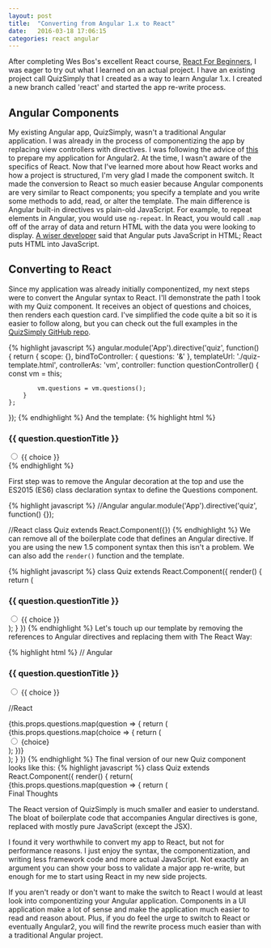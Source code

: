 ```yaml
---
layout: post
title:  "Converting from Angular 1.x to React"
date:   2016-03-18 17:06:15
categories: react angular
---
```

After completing Wes Bos's excellent React course, [React For Beginners](https://reactforbeginners.com),
I was eager to try out what I learned on an actual project. I have an existing project call QuizSimply that I created as a way to learn Angular 1.x. I created a new branch called 'react' and started the app re-write process.

## Angular Components
My existing Angular app, QuizSimply, wasn't a traditional Angular application. I was already in the process of componentizing the app by replacing view controllers with directives. I was following the advice of [this](http://teropa.info/blog/2015/10/18/refactoring-angular-apps-to-components.html) to prepare my application for Angular2. At the time, I wasn't aware of the specifics of React. Now that I've learned more about how React works and how a project is structured, I'm very glad I made the component switch. It made the conversion to React so much easier because Angular components are very similar to React components; you specify a template and you write some methods to add, read, or alter the template. The main difference is Angular built-in directives vs plain-old JavaScript. For example, to repeat elements in Angular, you would use `ng-repeat`. In React, you would call `.map` off of the array of data and return HTML with the data you were looking to display. [A wiser developer](https://medium.freecodecamp.com/angular-2-versus-react-there-will-be-blood-66595faafd51#.d1843wmek) said that Angular puts JavaScript in HTML; React puts HTML into JavaScript.

## Converting to React
Since my application was already initially componentized, my next steps were to convert the Angular syntax to React. I'll demonstrate the path I took with my Quiz component. It receives an object of questions and choices, then renders each question card. I've simplified the code quite a bit so it is easier to follow along, but you can check out the full examples in the [QuizSimply GitHub repo](https://github.com/wsbrunson/Simple-Javascript-Quiz).

{% highlight javascript %}
angular.module('App').directive('quiz', function() {
    return {
		scope: {},
		bindToController: {
			questions: '&'
		},
		templateUrl: './quiz-template.html',
		controllerAs: 'vm',
		controller: function questionController() {
    		const vm = this;

    		vm.questions = vm.questions();
	    }
	};


});
{% endhighlight %}
And the template:
{% highlight html %}
<div ng-repeat="question in vm.questions">
	<h3>{{ question.questionTitle }}</h3>
	<div ng-repeat="choice in question.choices">
	    <input type="radio">
	    <label>{{ choice }}</label>
	</div>
</div>
{% endhighlight %}

First step was to remove the Angular decoration at the top and use the ES2015 (ES6) class declaration syntax to define the Questions component.

{% highlight javascript %}
//Angular
angular.module('App').directive('quiz', function() {});

//React
class Quiz extends React.Component({})
{% endhighlight %}
We can remove all of the boilerplate code that defines an Angular directive. If you are using the new 1.5 component syntax then this isn't a problem. We can also add the `render()` function and the template.

{% highlight javascript %}
class Quiz extends React.Component({
	render() {
	    return (
	        <div ng-repeat="question in vm.questions">
	            <h3>{{ question.questionTitle }}</h3>
	            <div ng-repeat="choice in question.choices">
	                <input type="radio" />
	                <label>{{ choice }}</label>
	            </div>
            </div>
	    );
	}
})
{% endhighlight %}
Let's touch up our template by removing the references to Angular directives and replacing them with The React Way:

{% highlight html %}
// Angular
<div ng-repeat="question in vm.questions">
    <h3>{{ question.questionTitle }}</h3>
    <div ng-repeat="choice in question.choices">
        <input type="radio">
        <label>{{ choice }}</label>
    </div>
</div>

//React
<div className="question-container">
    {this.props.questions.map(question => {
        return (
            <div classNameName="question>
                <h3>{question.questionTitle}</h3>
                <Choices choices={question.choices} />
            </div>
        );
    }}
</div>
{% endhighlight %}
While converting our template to work in React, we've replaced the second `ng-repeat` directive with a new React component, Choices. Moving my app into React showed me a lot of places where I could break my code into even smaller components. Without the Choices component, we would have had to perform a second map of all the choices in the question object. Nesting ng-repeats is a little weird to see, but not necessarily an immediate code smell. Nesting loops, on the other hand, feels wrong right away. Our Choices component looks like this:
{% highlight javascript %}
class Choices extends React.Component({
    render() {
        return(
            <div className="choice-container">
            {this.props.questions.map(choice => {
                return (
                    <div className="choice">
                        <input type="radio" />
                        <label>{choice}</label>
                    </div>
                );
            })}
            </div>
        );
    }
})
{% endhighlight %}
The final version of our new Quiz component looks like this:
{% highlight javascript %}
class Quiz extends React.Component({
    render() {
        return(
            <div className="question-container">
            {this.props.questions.map(question => {
                return (
                    <div className="question>
                        <h3>{question.questionTitle}</h3>
                        <Choice choices={question.choices} />
                    </div>
                );
            })}
            </div>
        );
    }
})
{% endhighlight %}

## Final Thoughts
The React version of QuizSimply is much smaller and easier to understand. The bloat of boilerplate code that accompanies Angular directives is gone, replaced with mostly pure JavaScript (except the JSX).

I found it very worthwhile to convert my app to React, but not for performance reasons. I just enjoy the syntax, the componentization, and writing less framework code and more actual JavaScript. Not exactly an argument you can show your boss to validate a major app re-write, but enough for me to start using React in my new side projects.

If you aren't ready or don't want to make the switch to React I would at least look into componentizing your Angular application. Components in a UI application make a lot of sense and make the application much easier to read and reason about. Plus, if you do feel the urge to switch to React or eventually Angular2, you will find the rewrite process much easier than with a traditional Angular project.
